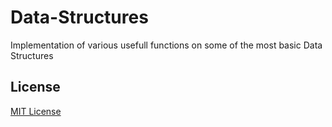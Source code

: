 # Data-Structures

Implementation of various usefull functions on some of the most basic Data Structures


## License

[MIT License](LICENSE)
